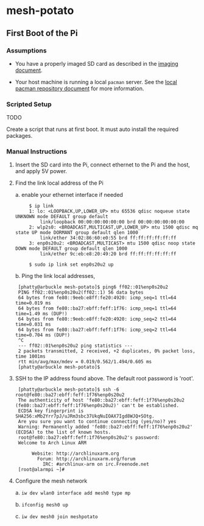 # mesh-potato

## First Boot of the Pi

### Assumptions

- You have a properly imaged SD card as described in the [imaging document](01_imaging.md).

- Your host machine is running a local `pacman` server. See the [local pacman repository document](00_pacman_server.md) for more information.

### Scripted Setup

TODO

Create a script that runs at first boot.  It must auto install the required packages.

### Manual Instructions

1. Insert the SD card into the Pi, connect ethernet to the Pi and the host, and apply 5V power.

2. Find the link local address of the Pi

    a. enable your ethernet interface if needed

            $ ip link
            1: lo: <LOOPBACK,UP,LOWER_UP> mtu 65536 qdisc noqueue state UNKNOWN mode DEFAULT group default 
                link/loopback 00:00:00:00:00:00 brd 00:00:00:00:00:00
            2: wlp2s0: <BROADCAST,MULTICAST,UP,LOWER_UP> mtu 1500 qdisc mq state UP mode DORMANT group default qlen 1000
                link/ether 34:02:86:60:e0:55 brd ff:ff:ff:ff:ff:ff
            3: enp0s20u2: <BROADCAST,MULTICAST> mtu 1500 qdisc noop state DOWN mode DEFAULT group default qlen 1000
                link/ether 9c:eb:e8:20:49:20 brd ff:ff:ff:ff:ff:ff
             
            $ sudo ip link set enp0s20u2 up

    b. Ping the link local addresses,

        [phatty@arbuckle mesh-potato]$ ping6 ff02::01%enp0s20u2
        PING ff02::01%enp0s20u2(ff02::1) 56 data bytes
        64 bytes from fe80::9eeb:e8ff:fe20:4920: icmp_seq=1 ttl=64 time=0.019 ms
        64 bytes from fe80::ba27:ebff:feff:1f76: icmp_seq=1 ttl=64 time=1.49 ms (DUP!)
        64 bytes from fe80::9eeb:e8ff:fe20:4920: icmp_seq=2 ttl=64 time=0.031 ms
        64 bytes from fe80::ba27:ebff:feff:1f76: icmp_seq=2 ttl=64 time=0.704 ms (DUP!)
        ^C
        --- ff02::01%enp0s20u2 ping statistics ---
        2 packets transmitted, 2 received, +2 duplicates, 0% packet loss, time 1001ms
        rtt min/avg/max/mdev = 0.019/0.562/1.494/0.605 ms
        [phatty@arbuckle mesh-potato]$

3. SSH to the IP address found above. The default root password is 'root'.

        [phatty@arbuckle mesh-potato]$ ssh -6 root@fe80::ba27:ebff:feff:1f76%enp0s20u2
        The authenticity of host 'fe80::ba27:ebff:feff:1f76%enp0s20u2 (fe80::ba27:ebff:feff:1f76%enp0s20u2)' can't be established.
        ECDSA key fingerprint is SHA256:xMb2Yrr7pJ/uJRm3sbc37UkqNuIOAX7Igd8WJQ+SOtg.
        Are you sure you want to continue connecting (yes/no)? yes
        Warning: Permanently added 'fe80::ba27:ebff:feff:1f76%enp0s20u2' (ECDSA) to the list of known hosts.
        root@fe80::ba27:ebff:feff:1f76%enp0s20u2's password: 
        Welcome to Arch Linux ARM

             Website: http://archlinuxarm.org
               Forum: http://archlinuxarm.org/forum
                 IRC: #archlinux-arm on irc.Freenode.net
        [root@alarmpi ~]#

4. Configure the mesh network

    a. `iw dev wlan0 interface add mesh0 type mp`

    b. `ifconfig mesh0 up`

    c. `iw dev mesh0 join meshpotato`


